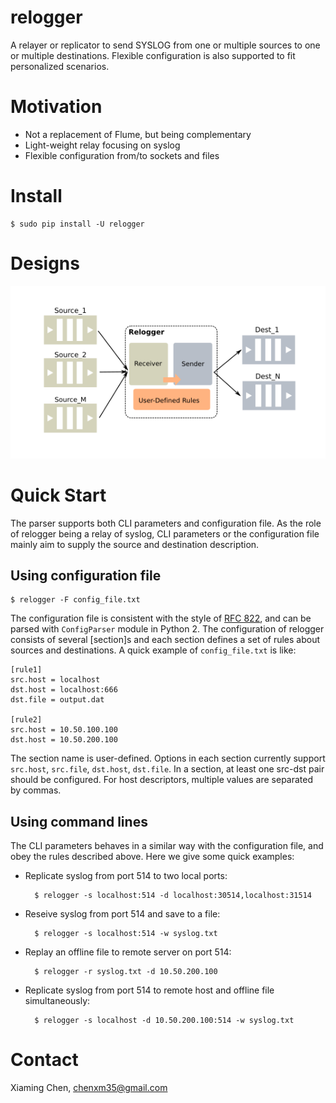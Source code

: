 # relogger

A relayer or replicator to send SYSLOG from one or multiple sources to one or
multiple destinations. Flexible configuration is also supported to fit
personalized scenarios.

# Motivation

* Not a replacement of Flume, but being complementary
* Light-weight relay focusing on syslog
* Flexible configuration from/to sockets and files

# Install

    $ sudo pip install -U relogger

# Designs

![Relogger work flow](https://github.com/caesar0301/relogger/raw/master/doc/relogger-flow.png)

# Quick Start

The parser supports both CLI parameters and configuration file.  As the role of
relogger being a relay of syslog, CLI parameters or the configuration file
mainly aim to supply the source and destination description.

## Using configuration file

    $ relogger -F config_file.txt

The configuration file is consistent with the style of
[RFC 822](https://www.ietf.org/rfc/rfc0822.txt), and can be parsed with
`ConfigParser` module in Python 2.  The configuration of relogger consists of
several [section]s and each section defines a set of rules about sources and
destinations.  A quick example of `config_file.txt` is like:

    [rule1]
    src.host = localhost
    dst.host = localhost:666
    dst.file = output.dat

    [rule2]
    src.host = 10.50.100.100
    dst.host = 10.50.200.100

The section name is user-defined. Options in each section currently support
`src.host`, `src.file`, `dst.host`, `dst.file`.  In a section, at least one
src-dst pair should be configured.  For host descriptors, multiple values
are separated by commas.

## Using command lines

The CLI parameters behaves in a similar way with the configuration file, and
obey the rules described above. Here we give some quick examples:

* Replicate syslog from port 514 to two local ports:

        $ relogger -s localhost:514 -d localhost:30514,localhost:31514

* Reseive syslog from port 514 and save to a file:

        $ relogger -s localhost:514 -w syslog.txt

* Replay an offline file to remote server on port 514:

        $ relogger -r syslog.txt -d 10.50.200.100

* Replicate syslog from port 514 to remote host and offline file simultaneously:

        $ relogger -s localhost -d 10.50.200.100:514 -w syslog.txt

# Contact

Xiaming Chen, <chenxm35@gmail.com>

